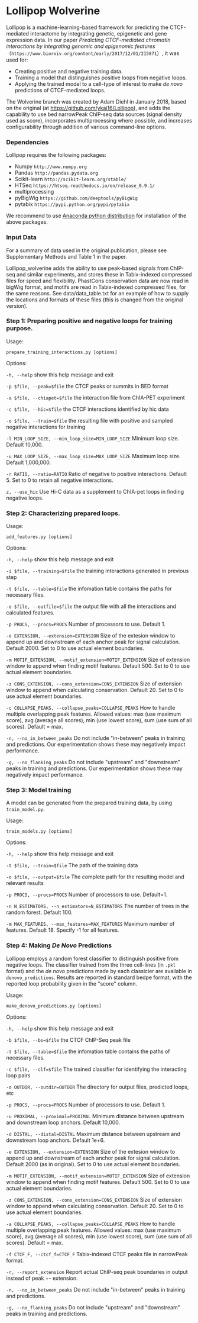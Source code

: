 # Lollipop Wolverine

Lollipop is a machine-learning-based framework for predicting the CTCF-mediated interactome by integrating genetic, epigenetic and gene expression data. In our paper *Predicting CTCF-mediated chromatin interactions by integrating genomic and epigenomic features*（`https://www.biorxiv.org/content/early/2017/12/01/215871`）, it was used for:

* Creating positive and negative training data.
* Training a model that distinguishes positive loops from negative loops.
* Applying the trained model to a cell-type of interest to make *de novo* predictions of CTCF-mediated loops. 

The Wolverine branch was created by Adam Diehl in January 2018, based on the original (at https://github.com/ykai16/Lollipop), and adds the capability to use bed narrowPeak ChIP-seq data sources (signal density used as score), incorporates multiprocessing where possible, and increases configurability through addition of various command-line options.

### Dependencies
Lollipop requires the following packages:


* Numpy `http://www.numpy.org`
* Pandas `http://pandas.pydata.org`
* Scikit-learn `http://scikit-learn.org/stable/`
* HTSeq `https://htseq.readthedocs.io/en/release_0.9.1/`
* multiprocessing
* pyBigWig `https://github.com/deeptools/pyBigWig`
* pytabix `https://pypi.python.org/pypi/pytabix`

We recommend to use [Anaconda python distribution](https://www.anaconda.com/what-is-anaconda/) for installation of the above packages.


### Input Data

For a summary of data used in the original publication, please see Supplementary Methods and Table 1 in the paper.

Lollipop_wolverine adds the ability to use peak-based signals from ChIP-seq and similar experiments, and stores these in Tabix-indexed compressed files for speed and flexibility. PhastCons conservation data are now read in bigWig format, and motifs are read in Tabix-indexed compressed files, for the same reasons. See data/data_table.txt for an example of how to supply the locations and formats of these files (this is changed from the original version).


### Step 1: Preparing positive and negative loops for training purpose.

Usage:

`prepare_training_interactions.py [options]`

Options:

  `-h, --help` show this help message and exit
  
  `-p $file, --peak=$file` the CTCF peaks or summits in BED format
  
  `-a $file, --chiapet=$file` the interaction file from ChIA-PET experiment
  
  `-c $file, --hic=$file` the CTCF interactions identified by hic data
  
  `-o $file, --train=$file` the resulting file with positive and sampled negative interactions for training
			
  `-l MIN_LOOP_SIZE, --min_loop_size=MIN_LOOP_SIZE` Minimum loop size. Default 10,000.
			
  `-u MAX_LOOP_SIZE, --max_loop_size=MAX_LOOP_SIZE` Maximum loop size. Default 1,000,000.
			
  `-r RATIO, --ratio=RATIO` Ratio of negative to positive interactions. Default 5. Set to 0 to retain all negative interactions.
			
  `z, --use_hic` Use Hi-C data as a supplement to ChIA-pet loops in finding negative loops.


### Step 2: Characterizing prepared loops.

Usage:

`add_features.py [options]`

Options:

  `-h, --help` show this help message and exit
  
  `-i $file, --training=$file` the training interactions generated in previous step
  
  `-t $file, --table=$file` the infomation table contains the paths for necessary files.
  
  `-o $file, --outfile=$file` the output file with all the interactions and calculated features.
  
  `-p PROCS, --procs=PROCS` Number of processors to use. Default 1.
  
  `-e EXTENSION, --extension=EXTENSION` Size of the extesion window to append up and downstream of each anchor peak for signal calculation. Default 2000. Set to 0 to use actual element boundaries.
  
  `-m MOTIF_EXTENSION, --motif_extension=MOTIF_EXTENSION` Size of extension window to append when finding motif features. Default 500. Set to 0 to use actual element boundaries.
  
  `-z CONS_EXTENSION, --cons_extension=CONS_EXTENSION` Size of extension window to append when calculating conservation. Default 20. Set to 0 to use actual element boundaries.
  
  `-c COLLAPSE_PEAKS, --collapse_peaks=COLLAPSE_PEAKS` How to handle multiple overlapping peak features. Allowed values: max (use maximum score), avg (average all scores), min (use lowest score), sum (use sum of all scores). Default = max.
  
  `-n, --no_in_between_peaks` Do not include "in-between" peaks in training and predictions. Our experimentation shows these may negatively impact performance.
  
  `-g, --no_flanking_peaks` Do not include "upstream" and "downstream" peaks in training and predictions. Our experimentation shows these may negatively impact performance.


### Step 3: Model training

A model can be generated from the prepared training data, by using `train_model.py`.

Usage:

`train_models.py [options]`

Options:

  `-h, --help` show this help message and exit
  
  `-t $file, --train=$file` The path of the training data
  
  `-o $file, --output=$file` The complete path for the resulting model and relevant results
  
  `-p PROCS, --procs=PROCS` Number of processors to use. Default=1.
  
  `-n N_ESTIMATORS, --n_estimators=N_ESTIMATORS` The number of trees in the random forest. Default 100.
  
  `-m MAX_FEATURES, --max_features=MAX_FEATURES` Maximum number of features. Default 18. Specify -1 for all features.


### Step 4: Making *De Novo* Predictions

Lollipop employs a random forest classifier to distinguish positive from negative loops. The classifier trained from the three cell-lines (in `.pkl` format) and the *de novo* predictions made by each classicier are available in `denovo_predictions`. Results are reported in standard bedpe format, with the reported loop probability given in the "score" column.


Usage:

`make_denovo_predictions.py [options]`

Options:

  `-h, --help` show this help message and exit
  
  `-b $file, --bs=$file` the CTCF ChIP-Seq peak file
  
  `-t $file, --table=$file` the infomation table contains the paths of necessary files.
  
  `-c $file, --clf=$file` The trained classifier for identifying the interacting loop pairs
  
  `-o OUTDIR, --outdir=OUTDIR` The directory for output files, predicted loops, etc
  
  `-p PROCS, --procs=PROCS` Number of processors to use. Default 1.
  
  `-u PROXIMAL, --proximal=PROXIMAL` Minimum distance between upstream and downstream loop anchors. Default 10,000.
  
  `-d DISTAL, --distal=DISTAL` Maximum distance between upstream and downstream loop anchors. Default 1e+6.
  
  `-e EXTENSION, --extension=EXTENSION` Size of the extesion window to append up and downstream of each anchor peak for signal calculation. Default 2000 (as in original). Set to 0 to use actual element boundaries.
  
  `-m MOTIF_EXTENSION, --motif_extension=MOTIF_EXTENSION` Size of extension window to append when finding motif features. Default 500. Set to 0 to use actual element boundaries.
  
  `-z CONS_EXTENSION, --cons_extension=CONS_EXTENSION` Size of extension window to append when calculating conservation. Default 20. Set to 0 to use actual element boundaries.
  
  `-a COLLAPSE_PEAKS, --collapse_peaks=COLLAPSE_PEAKS` How to handle multiple overlapping peak features. Allowed values: max (use maximum score), avg (average all scores), min (use lowest score), sum (use sum of all scores). Default = max.
  
  `-f CTCF_F, --ctcf_f=CTCF_F` Tabix-indexed CTCF peaks file in narrowPeak format.
  
  `-r, --report_extension` Report actual ChIP-seq peak boundaries in output instead of peak +- extension.
  
  `-n, --no_in_between_peaks` Do not include "in-between" peaks in training and predictions.
  
  `-g, --no_flanking_peaks` Do not include "upstream" and "downstream" peaks in training and predictions.
